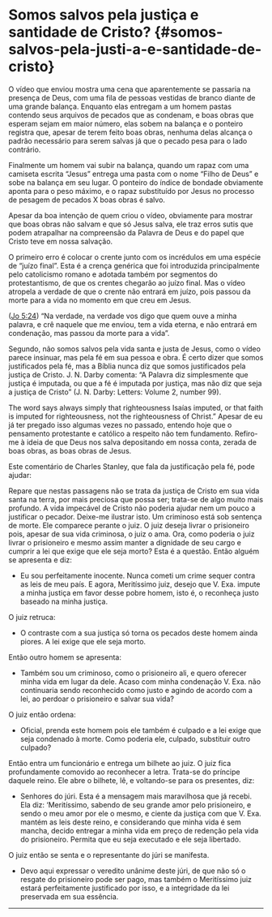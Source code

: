 # Somos salvos pela justiça e santidade de Cristo? {#somos-salvos-pela-justi-a-e-santidade-de-cristo}

O vídeo que enviou mostra uma cena que aparentemente se passaria na presença de Deus, com uma fila de pessoas vestidas de branco diante de uma grande balança. Enquanto elas entregam a um homem pastas contendo seus arquivos de pecados que as condenam, e boas obras que esperam sejam em maior número, elas sobem na balança e o ponteiro registra que, apesar de terem feito boas obras, nenhuma delas alcança o padrão necessário para serem salvas já que o pecado pesa para o lado contrário.

Finalmente um homem vai subir na balança, quando um rapaz com uma camiseta escrita “Jesus” entrega uma pasta com o nome “Filho de Deus” e sobe na balança em seu lugar. O ponteiro do índice de bondade obviamente aponta para o peso máximo, e o rapaz substituído por Jesus no processo de pesagem de pecados X boas obras é salvo.

Apesar da boa intenção de quem criou o vídeo, obviamente para mostrar que boas obras não salvam e que só Jesus salva, ele traz erros sutis que podem atrapalhar na compreensão da Palavra de Deus e do papel que Cristo teve em nossa salvação.

O primeiro erro é colocar o crente junto com os incrédulos em uma espécie de “juízo final”. Esta é a crença genérica que foi introduzida principalmente pelo catolicismo romano e adotada também por segmentos do protestantismo, de que os crentes chegarão ao juízo final. Mas o vídeo atropela a verdade de que o crente não entrará em juízo, pois passou da morte para a vida no momento em que creu em Jesus.

([Jo 5:24](http://bibliaonline.com.br/acf/jo/5/24)) “Na verdade, na verdade vos digo que quem ouve a minha palavra, e crê naquele que me enviou, tem a vida eterna, e não entrará em condenação, mas passou da morte para a vida”.

Segundo, não somos salvos pela vida santa e justa de Jesus, como o vídeo parece insinuar, mas pela fé em sua pessoa e obra. É certo dizer que somos justificados pela fé, mas a Bíblia nunca diz que somos justificados pela justiça de Cristo. J. N. Darby comenta: “A Palavra diz simplesmente que justiça é imputada, ou que a fé é imputada por justiça, mas não diz que seja a justiça de Cristo” (J. N. Darby: Letters: Volume 2, number 99).

The word says always simply that righteousness Isaías imputed, or that faith is imputed for righteousness, not the righteousness of Christ.” Apesar de eu já ter pregado isso algumas vezes no passado, entendo hoje que o pensamento protestante e católico a respeito não tem fundamento. Refiro-me à ideia de que Deus nos salva depositando em nossa conta, zerada de boas obras, as boas obras de Jesus.

Este comentário de Charles Stanley, que fala da justificação pela fé, pode ajudar:

Repare que nestas passagens não se trata da justiça de Cristo em sua vida santa na terra, por mais preciosa que possa ser; trata-se de algo muito mais profundo. A vida impecável de Cristo não poderia ajudar nem um pouco a justificar o pecador. Deixe-me ilustrar isto. Um criminoso está sob sentença de morte. Ele comparece perante o juiz. O juiz deseja livrar o prisioneiro pois, apesar de sua vida criminosa, o juiz o ama. Ora, como poderia o juiz livrar o prisioneiro e mesmo assim manter a dignidade de seu cargo e cumprir a lei que exige que ele seja morto? Esta é a questão. Então alguém se apresenta e diz:

*   Eu sou perfeitamente inocente. Nunca cometi um crime sequer contra as leis de meu país. E agora, Meritíssimo juiz, desejo que V. Exa. impute a minha justiça em favor desse pobre homem, isto é, o reconheça justo baseado na minha justiça.

O juiz retruca:

*   O contraste com a sua justiça só torna os pecados deste homem ainda piores. A lei exige que ele seja morto.

Então outro homem se apresenta:

*   Também sou um criminoso, como o prisioneiro ali, e quero oferecer minha vida em lugar da dele. Acaso com minha condenação V. Exa. não continuaria sendo reconhecido como justo e agindo de acordo com a lei, ao perdoar o prisioneiro e salvar sua vida?

O juiz então ordena:

*   Oficial, prenda este homem pois ele também é culpado e a lei exige que seja condenado à morte. Como poderia ele, culpado, substituir outro culpado?

Então entra um funcionário e entrega um bilhete ao juiz. O juiz fica profundamente comovido ao reconhecer a letra. Trata-se do príncipe daquele reino. Ele abre o bilhete, lê, e voltando-se para os presentes, diz:

*   Senhores do júri. Esta é a mensagem mais maravilhosa que já recebi. Ela diz: ‘Meritíssimo, sabendo de seu grande amor pelo prisioneiro, e sendo o meu amor por ele o mesmo, e ciente da justiça com que V. Exa. mantém as leis deste reino, e considerando que minha vida é sem mancha, decido entregar a minha vida em preço de redenção pela vida do prisioneiro. Permita que eu seja executado e ele seja libertado.

O juiz então se senta e o representante do júri se manifesta.

*   Devo aqui expressar o veredito unânime deste júri, de que não só o resgate do prisioneiro pode ser pago, mas também o Meritíssimo juiz estará perfeitamente justificado por isso, e a integridade da lei preservada em sua essência.

*****